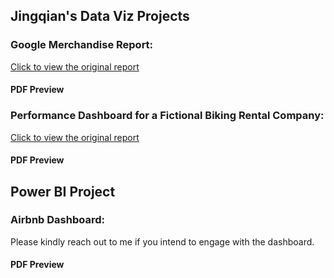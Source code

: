 ## Jingqian's Data Viz Projects
### Google Merchandise Report: 
[Click to view the original report](https://lookerstudio.google.com/reporting/ad490fbf-4f46-4ab4-81a9-3533b4d3a30b/page/p_3q2nhog10c)
<h4>PDF Preview</h4>
<object data="GoogleMerchandiseReport.pdf" width="1000" height="1000" type='application/pdf'></object>

### Performance Dashboard for a Fictional Biking Rental Company:
[Click to view the original report](https://lookerstudio.google.com/reporting/3022e5e8-4987-4f9e-a16f-4cb14fad147e/page/p_19fry1a03c)
<h4>PDF Preview</h4>
<object data="V+_Performance_Dashboard.pdf" width="1000" height="1000" type='application/pdf'></object>

## Power BI Project
### Airbnb Dashboard:
Please kindly reach out to me if you intend to engage with the dashboard.
<h4>PDF Preview</h4>
<object data="PowerBI_AirBnB_Dashboard.pdf" width="1000" height="1000" type='application/pdf'></object>

